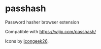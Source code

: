 # passhash

Password hasher browser extension

Compatible with https://wijjo.com/passhash/

Icons by [icongeek26](https://www.flaticon.com/authors/icongeek26).
